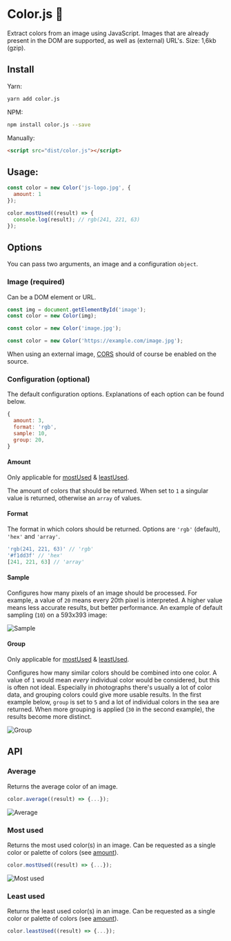 # Color.js 🎨

Extract colors from an image using JavaScript. Images that are already present in the DOM are supported, as well as (external) URL's. Size: 1,6kb (gzip).

## Install

Yarn:

```sh
yarn add color.js
```

NPM:

```sh
npm install color.js --save
```

Manually:

```html
<script src="dist/color.js"></script>
```

## Usage:

```js
const color = new Color('js-logo.jpg', {
  amount: 1
});

color.mostUsed((result) => {
  console.log(result); // rgb(241, 221, 63)
});
```

## Options

You can pass two arguments, an image and a configuration `object`.

### Image (required)

Can be a DOM element or URL.

```js
const img = document.getElementById('image');
const color = new Color(img);
```

```js
const color = new Color('image.jpg');
```

```js
const color = new Color('https://example.com/image.jpg');
```

When using an external image, [CORS](http://enable-cors.org/) should of course be enabled on the source.

### Configuration (optional)

The default configuration options. Explanations of each option can be found below.

```js
{
  amount: 3,
  format: 'rgb',
  sample: 10,
  group: 20,
}
```

#### Amount

Only applicable for [mostUsed](#most-used) & [leastUsed](#least-used).

The amount of colors that should be returned. When set to `1` a singular value is returned, otherwise an `array` of values.

#### Format

The format in which colors should be returned. Options are `'rgb'` (default), `'hex'` and `'array'`.

```js
'rgb(241, 221, 63)' // 'rgb'
'#f1dd3f' // 'hex'
[241, 221, 63] // 'array'
```

#### Sample

Configures how many pixels of an image should be processed. For example, a value of `20` means every 20th pixel is interpreted. A higher value means less accurate results, but better performance. An example of default sampling (`10`) on a 593x393 image:

![Sample](img/sample.jpg)

#### Group

Only applicable for [mostUsed](#most-used) & [leastUsed](#least-used).

Configures how many similar colors should be combined into one color. A value of `1` would mean _every_ individual color would be considered, but this is often not ideal. Especially in photographs there's usually a lot of color data, and grouping colors could give more usable results. In the first example below, `group` is set to `5` and a lot of individual colors in the sea are returned. When more grouping is applied (`30` in the second example), the results become more distinct.

![Group](img/group.jpg)

## API

### Average

Returns the average color of an image.

```js
color.average((result) => {...});
```

![Average](img/average.jpg)

### Most used

Returns the most used color(s) in an image. Can be requested as a single color or palette of colors (see [amount](#amount)).

```js
color.mostUsed((result) => {...});
```

![Most used](img/most-used.jpg)

### Least used

Returns the least used color(s) in an image. Can be requested as a single color or palette of colors (see [amount](#amount)).

```js
color.leastUsed((result) => {...});
```
